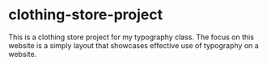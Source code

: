 # clothing-store-project
This is a clothing store project for my typography class. The focus on this website is a simply layout that showcases effective use of typography on a website. 
